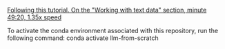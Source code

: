 [Following this tutorial. On the "Working with text data" section, minute 49:20, 1.35x speed](https://sebastianraschka.com/blog/2025/coding-llms-from-the-ground-up-a-complete-course.html)

To activate the conda environment associated with this repository, run the following command:
conda activate llm-from-scratch